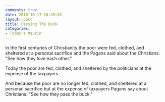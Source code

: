 ```yaml
---
comments: true
date: 2010-10-17 20:39:53
layout: post
title: Passing The Buck
categories:
- Today's Maurin
---
```


In the first centuries of Christianity
the poor were fed, clothed, and sheltered
at a personal sacrifice
and the Pagans
said about the Christians:
"See how they love each other."

Today the poor are fed, clothed, and sheltered
by the politicians
at the expense
of the taxpayers.

And because the poor
are no longer
fed, clothed, and sheltered
at a personal sacrifice
but at the expense
of taxpayers
Pagans say about Christians:
"See how they pass the buck."
